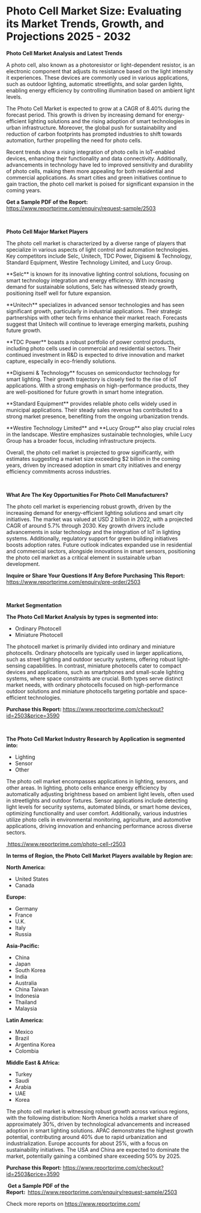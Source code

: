 <p><h1>Photo Cell Market Size: Evaluating its Market Trends, Growth, and Projections 2025 - 2032</h1></p><p><strong>Photo Cell Market Analysis and Latest Trends</strong></p>
<p><p>A photo cell, also known as a photoresistor or light-dependent resistor, is an electronic component that adjusts its resistance based on the light intensity it experiences. These devices are commonly used in various applications, such as outdoor lighting, automatic streetlights, and solar garden lights, enabling energy efficiency by controlling illumination based on ambient light levels.</p><p>The Photo Cell Market is expected to grow at a CAGR of 8.40% during the forecast period. This growth is driven by increasing demand for energy-efficient lighting solutions and the rising adoption of smart technologies in urban infrastructure. Moreover, the global push for sustainability and reduction of carbon footprints has prompted industries to shift towards automation, further propelling the need for photo cells.</p><p>Recent trends show a rising integration of photo cells in IoT-enabled devices, enhancing their functionality and data connectivity. Additionally, advancements in technology have led to improved sensitivity and durability of photo cells, making them more appealing for both residential and commercial applications. As smart cities and green initiatives continue to gain traction, the photo cell market is poised for significant expansion in the coming years.</p></p>
<p><strong>Get a Sample PDF of the Report:&nbsp;</strong> <a href="https://www.reportprime.com/enquiry/request-sample/2503?utm_campaign=3577&utm_medium=2&utm_source=Github&utm_content=ia&utm_term=18032025&utm_id=photo-cell">https://www.reportprime.com/enquiry/request-sample/2503</a></p>
<p>&nbsp;</p>
<p><strong>Photo Cell Major Market Players</strong></p>
<p><p>The photo cell market is characterized by a diverse range of players that specialize in various aspects of light control and automation technologies. Key competitors include Selc, Unitech, TDC Power, Digisemi & Technology, Standard Equipment, Westire Technology Limited, and Lucy Group.</p><p>**Selc** is known for its innovative lighting control solutions, focusing on smart technology integration and energy efficiency. With increasing demand for sustainable solutions, Selc has witnessed steady growth, positioning itself well for future expansion.</p><p>**Unitech** specializes in advanced sensor technologies and has seen significant growth, particularly in industrial applications. Their strategic partnerships with other tech firms enhance their market reach. Forecasts suggest that Unitech will continue to leverage emerging markets, pushing future growth.</p><p>**TDC Power** boasts a robust portfolio of power control products, including photo cells used in commercial and residential sectors. Their continued investment in R&D is expected to drive innovation and market capture, especially in eco-friendly solutions.</p><p>**Digisemi & Technology** focuses on semiconductor technology for smart lighting. Their growth trajectory is closely tied to the rise of IoT applications. With a strong emphasis on high-performance products, they are well-positioned for future growth in smart home integration.</p><p>**Standard Equipment** provides reliable photo cells widely used in municipal applications. Their steady sales revenue has contributed to a strong market presence, benefiting from the ongoing urbanization trends.</p><p>**Westire Technology Limited** and **Lucy Group** also play crucial roles in the landscape. Westire emphasizes sustainable technologies, while Lucy Group has a broader focus, including infrastructure projects.</p><p>Overall, the photo cell market is projected to grow significantly, with estimates suggesting a market size exceeding $2 billion in the coming years, driven by increased adoption in smart city initiatives and energy efficiency commitments across industries.</p></p>
<p>&nbsp;</p>
<p><strong>What Are The Key Opportunities For Photo Cell Manufacturers?</strong></p>
<p><p>The photo cell market is experiencing robust growth, driven by the increasing demand for energy-efficient lighting solutions and smart city initiatives. The market was valued at USD 2 billion in 2022, with a projected CAGR of around 5.7% through 2030. Key growth drivers include advancements in solar technology and the integration of IoT in lighting systems. Additionally, regulatory support for green building initiatives boosts adoption rates. Future outlook indicates expanded use in residential and commercial sectors, alongside innovations in smart sensors, positioning the photo cell market as a critical element in sustainable urban development.</p></p>
<p><strong>Inquire or Share Your Questions If Any Before Purchasing This Report:</strong> <a href="https://www.reportprime.com/enquiry/pre-order/2503?utm_campaign=3577&utm_medium=2&utm_source=Github&utm_content=ia&utm_term=18032025&utm_id=photo-cell">https://www.reportprime.com/enquiry/pre-order/2503</a></p>
<p>&nbsp;</p>
<p><strong>Market Segmentation</strong></p>
<p><strong>The Photo Cell Market Analysis by types is segmented into:</strong></p>
<p><ul><li>Ordinary Photocell</li><li>Miniature Photocell</li></ul></p>
<p><p>The photocell market is primarily divided into ordinary and miniature photocells. Ordinary photocells are typically used in larger applications, such as street lighting and outdoor security systems, offering robust light-sensing capabilities. In contrast, miniature photocells cater to compact devices and applications, such as smartphones and small-scale lighting systems, where space constraints are crucial. Both types serve distinct market needs, with ordinary photocells focused on high-performance outdoor solutions and miniature photocells targeting portable and space-efficient technologies.</p></p>
<p><strong>Purchase this Report:&nbsp;</strong><a href="https://www.reportprime.com/checkout?id=2503&price=3590&utm_campaign=3577&utm_medium=2&utm_source=Github&utm_content=ia&utm_term=18032025&utm_id=photo-cell">https://www.reportprime.com/checkout?id=2503&price=3590</a></p>
<p>&nbsp;</p>
<p><strong>The Photo Cell Market Industry Research by Application is segmented into:</strong></p>
<p><ul><li>Lighting</li><li>Sensor</li><li>Other</li></ul></p>
<p><p>The photo cell market encompasses applications in lighting, sensors, and other areas. In lighting, photo cells enhance energy efficiency by automatically adjusting brightness based on ambient light levels, often used in streetlights and outdoor fixtures. Sensor applications include detecting light levels for security systems, automated blinds, or smart home devices, optimizing functionality and user comfort. Additionally, various industries utilize photo cells in environmental monitoring, agriculture, and automotive applications, driving innovation and enhancing performance across diverse sectors.</p></p>
<p><a href="https://www.reportprime.com/photo-cell-r2503?utm_campaign=3577&utm_medium=2&utm_source=Github&utm_content=ia&utm_term=18032025&utm_id=photo-cell">&nbsp;https://www.reportprime.com/photo-cell-r2503</a></p>
<p><strong>In terms of Region, the Photo Cell Market Players available by Region are:</strong></p>
<p>
    <p> <strong> North America: </strong>
        <ul>
            <li>United States</li>
            <li>Canada</li>
        </ul>
        </p> 
    <p> <strong> Europe: </strong>
        <ul>
            <li>Germany</li>
            <li>France</li>
            <li>U.K.</li>
            <li>Italy</li>
            <li>Russia</li>
        </ul>
        </p> 
    <p> <strong> Asia-Pacific: </strong>
        <ul>
            <li>China</li>
            <li>Japan</li>
            <li>South Korea</li>
            <li>India</li>
            <li>Australia</li>
            <li>China Taiwan</li>
            <li>Indonesia</li>
            <li>Thailand</li>
            <li>Malaysia</li>
        </ul>
        </p> 
    <p> <strong> Latin America: </strong>
        <ul>
            <li>Mexico</li>
            <li>Brazil</li>
            <li>Argentina Korea</li>
            <li>Colombia</li>
        </ul>
        </p> 
    <p> <strong> Middle East & Africa: </strong>
        <ul>
            <li>Turkey</li>
            <li>Saudi</li>
            <li>Arabia</li>
            <li>UAE</li>
            <li>Korea</li>
        </ul>
    </p>
    </p>
<p><p>The photo cell market is witnessing robust growth across various regions, with the following distribution: North America holds a market share of approximately 30%, driven by technological advancements and increased adoption in smart lighting solutions. APAC demonstrates the highest growth potential, contributing around 40% due to rapid urbanization and industrialization. Europe accounts for about 25%, with a focus on sustainability initiatives. The USA and China are expected to dominate the market, potentially gaining a combined share exceeding 50% by 2025.</p></p>
<p><strong>Purchase this Report: </strong><a href="https://www.reportprime.com/checkout?id=2503&price=3590&utm_campaign=3577&utm_medium=2&utm_source=Github&utm_content=ia&utm_term=18032025&utm_id=photo-cell">https://www.reportprime.com/checkout?id=2503&price=3590</a></p>
<p>&nbsp;<strong>Get a Sample PDF of the Report:&nbsp;&nbsp;</strong><a href="https://www.reportprime.com/enquiry/request-sample/2503?utm_campaign=3577&utm_medium=2&utm_source=Github&utm_content=ia&utm_term=18032025&utm_id=photo-cell">https://www.reportprime.com/enquiry/request-sample/2503</a></p>
<p><strong></strong></p>
<p>Check more reports on <a href="https://www.reportprime.com/?utm_campaign=3577&utm_medium=2&utm_source=Github&utm_content=ia&utm_term=18032025&utm_id=photo-cell">https://www.reportprime.com/</a></p>